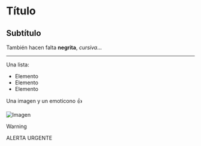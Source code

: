 # Título
## Subtítulo

También hacen falta **negrita**, *cursiva*...

_______________________________________________________________________

Una lista:
- Elemento
- Elemento
- Elemento

Una imagen y un emoticono :+1:

![Imagen](https://as2.ftcdn.net/v2/jpg/02/56/47/59/1000_F_256475969_5b7mQ8lLo1cSU8t3vnzB6xraeAtSuqMp.jpg)

> [!WARNING]
> ALERTA URGENTE

